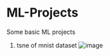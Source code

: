 # ML-Projects
Some basic ML projects

1. tsne of mnist dataset
![image](https://github.com/KonduruVijay/ML-Projects/assets/86562384/f4449857-8f6c-4e80-a3c1-a059cba9f789)
